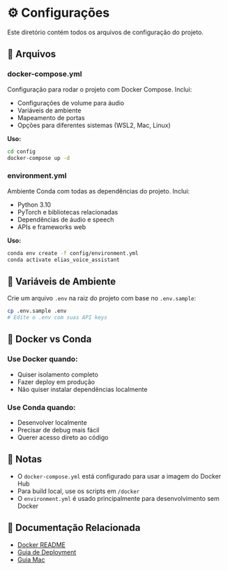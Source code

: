 # ⚙️ Configurações

Este diretório contém todos os arquivos de configuração do projeto.

## 📁 Arquivos

### docker-compose.yml
Configuração para rodar o projeto com Docker Compose. Inclui:
- Configurações de volume para áudio
- Variáveis de ambiente
- Mapeamento de portas
- Opções para diferentes sistemas (WSL2, Mac, Linux)

**Uso:**
```bash
cd config
docker-compose up -d
```

### environment.yml
Ambiente Conda com todas as dependências do projeto. Inclui:
- Python 3.10
- PyTorch e bibliotecas relacionadas
- Dependências de áudio e speech
- APIs e frameworks web

**Uso:**
```bash
conda env create -f config/environment.yml
conda activate elias_voice_assistant
```

## 🔧 Variáveis de Ambiente

Crie um arquivo `.env` na raiz do projeto com base no `.env.sample`:

```bash
cp .env.sample .env
# Edite o .env com suas API keys
```

## 🐳 Docker vs Conda

### Use Docker quando:
- Quiser isolamento completo
- Fazer deploy em produção
- Não quiser instalar dependências localmente

### Use Conda quando:
- Desenvolver localmente
- Precisar de debug mais fácil
- Querer acesso direto ao código

## 📝 Notas

- O `docker-compose.yml` está configurado para usar a imagem do Docker Hub
- Para build local, use os scripts em `/docker`
- O `environment.yml` é usado principalmente para desenvolvimento sem Docker

## 🔗 Documentação Relacionada

- [Docker README](../docker/README.md)
- [Guia de Deployment](../docs/deployment/RENDER.md)
- [Guia Mac](../docs/docker/MAC_GUIDE.md)
